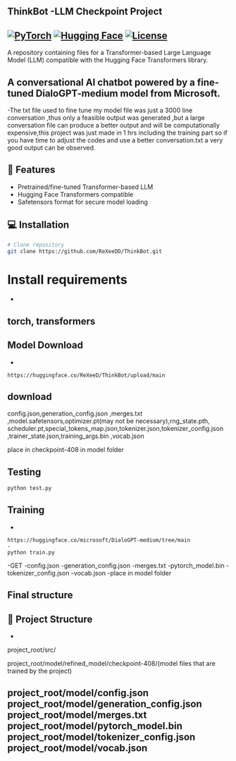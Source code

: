 ## ThinkBot -LLM Checkpoint Project
[![PyTorch](https://img.shields.io/badge/PyTorch-%23EE4C2C.svg?logo=PyTorch&logoColor=white)](https://pytorch.org/)
[![Hugging Face](https://img.shields.io/badge/Hugging%20Face-%23FFD21E.svg?logo=huggingface&logoColor=black)](https://huggingface.co/)
[![License](https://img.shields.io/badge/License-MIT-blue.svg)](https://opensource.org/licenses/MIT)
-
A repository containing  files for a Transformer-based Large Language Model (LLM) compatible with the Hugging Face Transformers library.

A conversational AI chatbot powered by a fine-tuned DialoGPT-medium model from Microsoft.
-
-The txt file used to fine tune my model file was just a 3000 line conversation ,thus only a feasible output was generated ,but a large conversation file can produce a better output and will be computationally expensive,this project was just made in 1 hrs including the training part so if you have time to adjust the codes and use a better conversation.txt a very good output can be observed.


## 🚀 Features
- Pretrained/fine-tuned Transformer-based LLM
- Hugging Face Transformers compatible
- Safetensors format for secure model loading

## 💻 Installation
```bash
# Clone repository
git clone https://github.com/ReXeeDD/ThinkBot.git
```

# Install requirements
-
torch,
transformers 
-

## Model Download

-
````
https://huggingface.co/ReXeeD/ThinkBot/upload/main
````
download
-
config.json,generation_config.json ,merges.txt ,model.safetensors,optimizer.pt(may not be necessary),rng_state.pth, scheduler.pt,special_tokens_map.json,tokenizer.json,tokenizer_config.json ,trainer_state.json,training_args.bin ,vocab.json

place in  checkpoint-408 in model folder



## Testing
```bash
python test.py
````

## Training
-
````
https://huggingface.co/microsoft/DialoGPT-medium/tree/main
-
python train.py

````
-GET 
-config.json
-generation_config.json
-merges.txt
-pytorch_model.bin
-tokenizer_config.json
-vocab.json
-place in model folder

## Final structure

## 📁 Project Structure 
-

project_root/src/

project_root/model/refined_model/checkpoint-408/(model files that are trained by the project)

project_root/model/config.json  
project_root/model/generation_config.json  
project_root/model/merges.txt  
project_root/model/pytorch_model.bin  
project_root/model/tokenizer_config.json  
project_root/model/vocab.json
-



